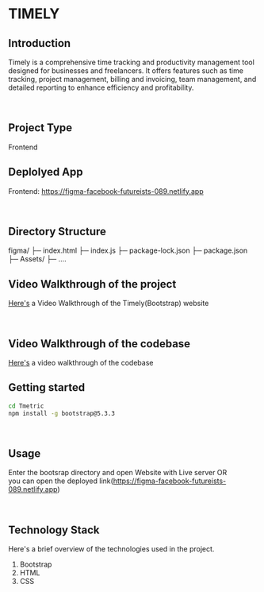 # TIMELY

## Introduction
Timely is a comprehensive time tracking and productivity management tool designed for businesses and freelancers. 
It offers features such as time tracking, project management, billing and invoicing, team management, and detailed reporting to enhance efficiency and profitability.

<br>

## Project Type
Frontend

## Deplolyed App
Frontend: https://figma-facebook-futureists-089.netlify.app

<br>

## Directory Structure
figma/
├─ index.html
├─ index.js
├─ package-lock.json 
├─ package.json
├─ Assets/
    ├─ .... 
<br>
   
## Video Walkthrough of the project
[Here's](https://youtu.be/L1XiUW-rR_E)
 a Video Walkthrough of the Timely(Bootstrap) website

<br>

## Video Walkthrough of the codebase
[Here's](https://youtu.be/xQAehoYWIwk) a video walkthrough of the codebase
<br>

## Getting started

```bash
cd Tmetric
npm install -g bootstrap@5.3.3

```
<br>

## Usage
Enter the bootsrap directory and open Website with Live server OR
<br>
you can open the deployed link(https://figma-facebook-futureists-089.netlify.app)

<br>

## Technology Stack
Here's a brief overview of the technologies used in the project.

1. Bootstrap
2. HTML
3. CSS

